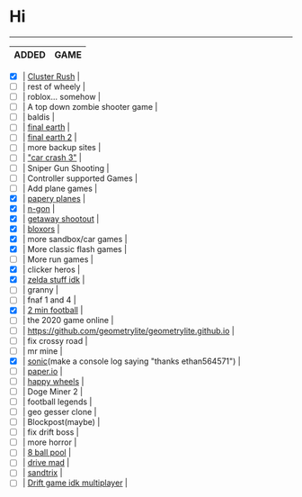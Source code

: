 # Hi

---

| ADDED | GAME |  
|------|--------|  

* [x] | [Cluster Rush](https://github.com/thepizzaeditions/thepizzaeditions.github.io) |  
* [ ] |  rest of wheely |  
* [ ] |  roblox... somehow |  
* [ ] |  A top down zombie shooter game |  
* [ ] |  baldis |  
* [ ] |  [final earth](https://www.coolmathgames.com/0-the-final-earth) |  
* [ ] |  [final earth 2](https://www.coolmathgames.com/0-the-final-earth-2) |  
* [ ] |  more backup sites |  
* [ ] |  ["car crash 3"](https://www.crazygames.com/game/derby-crash-3) |  
* [ ] |  Sniper Gun Shooting |  
* [ ] | Controller supported Games |  
* [ ] |  Add plane games |  
* [x] | [papery planes](https://1kh0.github.io/projects/papery-planes/index.html) |  
* [x] | [n-gon](https://1kh0.github.io/projects/n-gon/index.html) |  
* [x] | [getaway shootout](https://1kh0.github.io/projects/getaway-shootout/index.html) |  
* [x] | [bloxors](https://1kh0.github.io/projects/bloxors/index.html) |  
* [x] | more sandbox/car games |  
* [x] | More classic flash games |  
* [ ] | More run games |  
* [x] | clicker heros |  
* [x] | [zelda stuff idk](https://github.com/search?q=zelda+clone+language%3AHTML+&type=repositorie) |  
* [ ] | granny |  
* [ ] | fnaf 1 and 4 |  
* [x] | [2 min football](https://2minutefootball.github.io) |  
* [ ] | the 2020 game online |  
* [ ] | <https://github.com/geometrylite/geometrylite.github.io> |  
* [ ] | fix crossy road |  
* [ ] | mr mine |  
* [x] | [sonic](https://github.com/TWS2401/Sonic-CD-WASM?tab=readme-ov-file)(make a console log saying "thanks ethan564571") |  
* [ ] | [paper.io](https://github.com/eriseven/Paper.io-2?tab=readme-ov-file) |  
* [ ] | [happy wheels](https://github.com/CBGamesdev/chilibowlflash/tree/main/hw) |  
* [ ] |  Doge Miner 2 |  
* [ ] |  football legends |  
* [ ] |  geo gesser clone |  
* [ ] | Blockpost(maybe) |  
* [ ] | fix drift boss |  
* [ ] | more horror |  
* [ ] | [8 ball pool](https://www.coolmathgames.com/0-8-ball-pool) |  
* [ ] | [drive mad](https://poki.com/en/g/drive-mad) |  
* [ ] | [sandtrix](https://www.crazygames.com/game/sandtrix) |  
* [ ] | [Drift game idk multiplayer](https://www.twoplayergames.org/game/multiplayer-drift) |  
